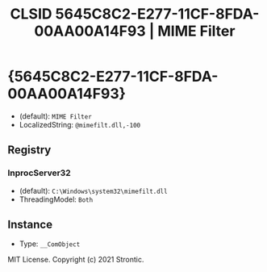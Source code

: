 ﻿---
title: "CLSID 5645C8C2-E277-11CF-8FDA-00AA00A14F93 | MIME Filter"
excerpt: What is COM-Object CLSID 5645C8C2-E277-11CF-8FDA-00AA00A14F93?
---

# {5645C8C2-E277-11CF-8FDA-00AA00A14F93}

* (default): `MIME Filter`
* LocalizedString: `@mimefilt.dll,-100`

## Registry


### InprocServer32

* (default): `C:\Windows\system32\mimefilt.dll`
* ThreadingModel: `Both`

## Instance

* Type: `__ComObject`

MIT License. Copyright (c) 2021 Strontic.


